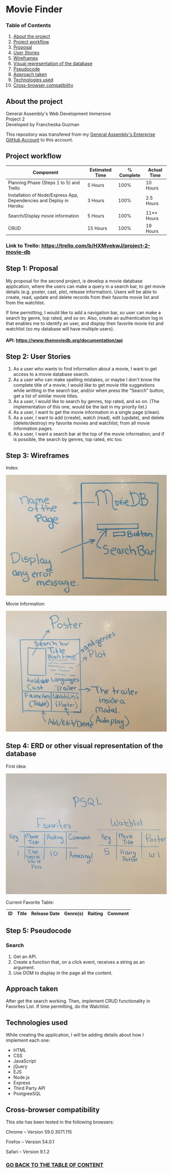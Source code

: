# <a name="tableofcontent">Movie Finder</a>

### Table of Contents

1. [About the project](#about)
2. [Project workflow](#workflow)
3. [Proposal](#step1)
4. [User Stories](#step2)
5. [Wireframes](#step3)
6. [Visual representation of the database](#step4)
7. [Pseudocode](#step5)
8. [Approach taken](#approach)
9. [Technologies used](#technologies)
10. [Cross-browser compatibility](#compatibility)

## <a id="about">About the project</a>

General Assembly's Web Development Immersive <br />
Project 2<br />
Developed by Francheska Guzman

This repository was transfered from my [General Assembly's Enterprise GitHub Account](https://git.generalassemb.ly/francheska-guzman) to this account.

## <a name="workflow">Project workflow</a>

| Component | Estimated Time | % Complete  | Actual Time |
| --------------|------------------|-------------|---------------|
| Planning Phase (Steps 1 to 5) and Trello |    5 Hours    |   100%   |  10 Hours  |
|  Installation of Node/Express App, Dependencies and Deploy in Heroku | 3 Hours |   100%   |   2.5 Hours    |
| Search/Display movie information |   5 Hours   |   100%   |   11** Hours    |
|  CRUD |  15 Hours  | 100% |   19 Hours  |


### Link to Trello: https://trello.com/b/HXMvekwJ/project-2-movie-db

## <a name="step1">Step 1: Proposal</a>

My proposal for the second project, is develop a movie database application, where the users can make a query in a search bar, to get movie details (e.g. poster, cast, plot, release information). Users will be able to create, read, update and delete records from their favorite movie list and from the watchlist.

If time permitting, I would like to add a navigation bar, so user can make a search by genre, top rated, and so on. Also, create an authentication log in that enables me to identify an user, and display their favorite movie list and watchlist (so my database will have multiple users).

#### API: https://www.themoviedb.org/documentation/api

## <a name="step2">Step 2: User Stories</a>

1. As a user who wants to find information about a movie, I want to get access to a movie database search.
2. As a user who can make spelling mistakes, or maybe I don't know the complete title of a movie; I would like to get movie title suggestions while writting in the search bar, and/or when press the "Search" button, get a list of similar movie titles.
3. As a user, I would like to search by genres, top rated, and so on. (The implementation of this one, would be the last in my priority list.)
4. As a user, I want to get the movie information in a single page (clean).
5. As a user, I want to add (create), watch (read), edit (update), and delete (delete/destroy) my favorite movies and watchlist; from all movie information pages.
6. As a user, I want a search bar at the top of the movie information; and if is possible, the search by genres, top rated, etc too.

## <a name="step3">Step 3: Wireframes</a>

Index:

![alt text](images/frontend1.jpg "Front-end - Main Page")

Movie Information:

![alt text](images/frontend2.jpg "Front-end - Movie Details")

## <a name="step4">Step 4: ERD or other visual representation of the database</a>

First idea:

![alt text](images/psql.jpg "PSQL Wireframe")

Current Favorite Table:

| ID | Title | Release Date | Genre(s) | Raiting | Comment |
|----|-------|--------------|----------|---------|---------|

## <a name="step5">Step 5: Pseudocode</a>

### Search

1. Get an API.
2. Create a function that, on a click event, receives a string as an argument.
3. Use DOM to display in the page all the content.

## <a name="approach">Approach taken</a>

After get the search working. Then, implement CRUD functionality in Favorites List. If time permitting, do the Watchlist.

## <a name="technologies">Technologies used</a>

While creating the application, I will be adding details about how I implement each one:

* HTML
* CSS
* JavaScript
* jQuery
* EJS
* Node.js
* Express
* Third Party API
* PostgreeSQL

## <a id="compatibility">Cross-browser compatibility</a>

This site has been tested in the following browsers:

Chrome – Version 59.0.3071.115 

Firefox – Version 54.0.1

Safari – Version 9.1.2

### [GO BACK TO THE TABLE OF CONTENT](#tableofcontent)
